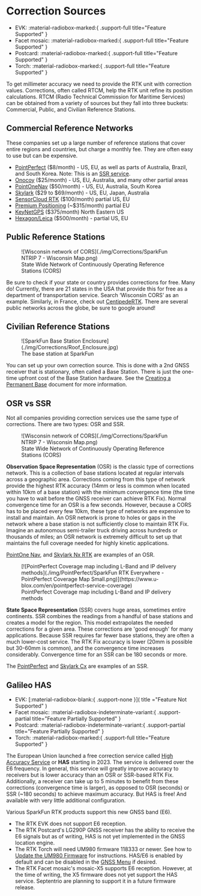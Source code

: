 # Correction Sources

<!--
Compatibility Icons
====================================================================================

:material-radiobox-marked:{ .support-full title="Feature Supported" }
:material-radiobox-indeterminate-variant:{ .support-partial title="Feature Partially Supported" }
:material-radiobox-blank:{ .support-none title="Feature Not Supported" }
-->

<div class="grid cards fill" markdown>

- EVK: :material-radiobox-marked:{ .support-full title="Feature Supported" }
- Facet mosaic: :material-radiobox-marked:{ .support-full title="Feature Supported" }
- Postcard: :material-radiobox-marked:{ .support-full title="Feature Supported" }
- Torch: :material-radiobox-marked:{ .support-full title="Feature Supported" }

</div>

To get millimeter accuracy we need to provide the RTK unit with correction values. Corrections, often called RTCM, help the RTK unit refine its position calculations. RTCM (Radio Technical Commission for Maritime Services) can be obtained from a variety of sources but they fall into three buckets: Commercial, Public, and Civilian Reference Stations.

## Commercial Reference Networks

These companies set up a large number of reference stations that cover entire regions and countries, but charge a monthly fee. They are often easy to use but can be expensive.

- [PointPerfect](https://docs.sparkfun.com/SparkFun_RTK_Everywhere_Firmware/quickstart-torch/#pointperfect-corrections) ($8/month) - US, EU, as well as parts of Australia, Brazil, and South Korea. Note: This is an [SSR service](https://docs.sparkfun.com/SparkFun_RTK_Everywhere_Firmware/correction_sources/#osr-vs-ssr).
- [Onocoy](https://console.onocoy.com/explorer) ($25/month) - US, EU, Australia, and many other partial areas
- [PointOneNav](https://app.pointonenav.com/trial?src=sparkfun) ($50/month) - US, EU, Australia, South Korea
- [Skylark](https://www.swiftnav.com/skylark) ($29 to $69/month) - US, EU, Japan, Australia
- [SensorCloud RTK](https://rtk.sensorcloud.com/pricing/) ($100/month) partial US, EU
- [Premium Positioning](https://www.premium-positioning.com) (~$315/month) partial EU
- [KeyNetGPS](https://www.keypre.com/KeynetGPS) ($375/month) North Eastern US
- [Hexagon/Leica](https://hxgnsmartnet.com/en-US) ($500/month) - partial US, EU

## Public Reference Stations

<figure markdown>
![Wisconsin network of CORS](./img/Corrections/SparkFun NTRIP 7 - Wisconsin Map.png)
<figcaption markdown>
State Wide Network of Continuously Operating Reference Stations (CORS)
</figcaption>
</figure>

Be sure to check if your state or country provides corrections for free. Many do! Currently, there are 21 states in the USA that provide this for free as a department of transportation service. Search ‘Wisconsin CORS’ as an example. Similarly, in France, check out [CentipedeRTK](https://docs.centipede.fr/). There are several public networks across the globe, be sure to google around!

## Civilian Reference Stations

<figure markdown>
![SparkFun Base Station Enclosure](./img/Corrections/Roof_Enclosure.jpg)
<figcaption markdown>
The base station at SparkFun
</figcaption>
</figure>

You can set up your own correction source. This is done with a 2nd GNSS receiver that is stationary, often called a Base Station. There is just the one-time upfront cost of the Base Station hardware. See the [Creating a Permanent Base](https://docs.sparkfun.com/SparkFun_RTK_Everywhere_Firmware/permanent_base/) document for more information.

## OSR vs SSR

Not all companies providing correction services use the same type of corrections. There are two types: OSR and SSR.

<figure markdown>
![Wisconsin network of CORS](./img/Corrections/SparkFun NTRIP 7 - Wisconsin Map.png)
<figcaption markdown>
State Wide Network of Continuously Operating Reference Stations (CORS)
</figcaption>
</figure>

**Observation Space Representation** (OSR) is the classic type of corrections network. This is a collection of base stations located at regular intervals across a geographic area. Corrections coming from this type of network provide the highest RTK accuracy (14mm or less is common when located within 10km of a base station) with the minimum convergence time (the time you have to wait before the GNSS receiver can achieve RTK Fix). Normal convergence time for an OSR is a few seconds. However, because a CORS has to be placed every few 10km, these type of networks are expensive to install and maintain. An OSR network is prone to holes or gaps in the network where a base station is not sufficiently close to maintain RTK Fix. Imagine an autonomous semi-trailer truck driving across hundreds or thousands of miles; an OSR network is extremely difficult to set up that maintains the full coverage needed for highly kinetic applications.

[PointOne Nav](https://app.pointonenav.com/trial?src=sparkfun), and [Skylark Nx RTK](https://www.swiftnav.com/products/skylark) are examples of an OSR.

<figure markdown>
[![PointPerfect Coverage map including L-Band and IP delivery methods](./img/PointPerfect/SparkFun RTK Everywhere - PointPerfect Coverage Map Small.png)](https://www.u-blox.com/en/pointperfect-service-coverage)
<figcaption markdown>
PointPerfect Coverage map including L-Band and IP delivery methods
</figcaption>
</figure>

**State Space Representation** (SSR) covers huge areas, sometimes entire continents. SSR combines the readings from a handful of base stations and creates a model for the region. This model extrapolates the needed corrections for a given area. These corrections are 'good enough' for many applications. Because SSR requires far fewer base stations, they are often a much lower-cost service. The RTK Fix accuracy is lower (20mm is possible but 30-60mm is common), and the convergence time increases considerably. Convergence time for an SSR can be 180 seconds or more.

The [PointPerfect](https://www.u-blox.com/en/pointperfect-service-coverage) and [Skylark Cx](https://www.swiftnav.com/products/skylark) are examples of an SSR.

## Galileo HAS

<!--
Compatibility Icons
====================================================================================

:material-radiobox-marked:{ .support-full title="Feature Supported" }
:material-radiobox-indeterminate-variant:{ .support-partial title="Feature Partially Supported" }
:material-radiobox-blank:{ .support-none title="Feature Not Supported" }
-->

<div class="grid cards fill" markdown>

- EVK: [:material-radiobox-blank:{ .support-none }]( title ="Feature Not Supported" )
- Facet mosaic: :material-radiobox-indeterminate-variant:{ .support-partial title="Feature Partially Supported" }
- Postcard: :material-radiobox-indeterminate-variant:{ .support-partial title="Feature Partially Supported" }
- Torch: :material-radiobox-marked:{ .support-full title="Feature Supported" }

</div>

The European Union launched a free correction service called [High Accuracy Service](https://www.gsc-europa.eu/galileo/services/galileo-high-accuracy-service-has) or **HAS** starting in 2023. The service is delivered over the E6 frequency. In general, this service will greatly improve accuracy to receivers but is lower accuracy than an OSR or SSR-based RTK Fix. Additionally, a receiver can take up to 5 minutes to benefit from these corrections (convergence time is larger), as opposed to OSR (seconds) or SSR (~180 seconds) to achieve maximum accuracy. But HAS is free! And available with very little additional configuration.

Various SparkFun RTK products support this new GNSS band (E6). 
* The RTK EVK does not support E6 reception.
* The RTK Postcard's LG290P GNSS receiver has the ability to receive the E6 signals but as of writing, HAS is not yet implemented in the GNSS location engine.
* The RTK Torch will need UM980 firmware 118333 or newer. See how to [Update the UM980 Firmware](./firmware_update_um980.md) for instructions. HAS/E6 is enabled by default and can be disabled in the [GNSS Menu](menu_gnss.md#galileo-e6-corrections) if desired.
* The RTK Facet mosaic's mosaic-X5 supports E6 reception. However, at the time of writing, the X5 firmware does not yet support the HAS service. Septentrio are planning to support it in a future firmware release.
